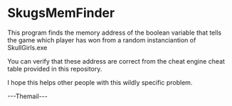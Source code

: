 # SkugsMemFinder

This program finds the memory address of the boolean variable that tells the game which player has won from a random instanciantion of SkullGirls.exe

You can verify that these address are correct from the cheat engine cheat table provided in this repository.

I hope this helps other people with this wildly specific problem.

---Themail---
